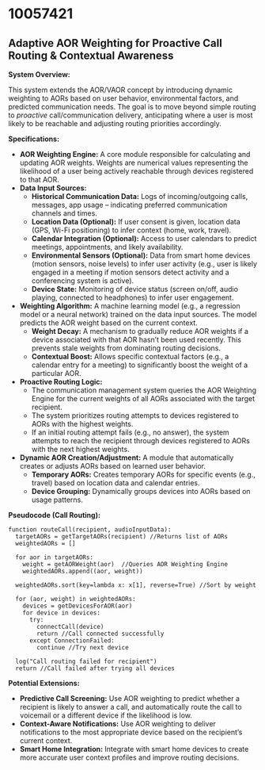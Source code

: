 # 10057421

## Adaptive AOR Weighting for Proactive Call Routing & Contextual Awareness

**System Overview:**

This system extends the AOR/VAOR concept by introducing dynamic weighting to AORs based on user behavior, environmental factors, and predicted communication needs. The goal is to move beyond simple routing to *proactive* call/communication delivery, anticipating where a user is most likely to be reachable and adjusting routing priorities accordingly.

**Specifications:**

*   **AOR Weighting Engine:** A core module responsible for calculating and updating AOR weights. Weights are numerical values representing the likelihood of a user being actively reachable through devices registered to that AOR.
*   **Data Input Sources:**
    *   **Historical Communication Data:** Logs of incoming/outgoing calls, messages, app usage – indicating preferred communication channels and times.
    *   **Location Data (Optional):** If user consent is given, location data (GPS, Wi-Fi positioning) to infer context (home, work, travel).
    *   **Calendar Integration (Optional):** Access to user calendars to predict meetings, appointments, and likely availability.
    *   **Environmental Sensors (Optional):** Data from smart home devices (motion sensors, noise levels) to infer user activity (e.g., user is likely engaged in a meeting if motion sensors detect activity and a conferencing system is active).
    *   **Device State:** Monitoring of device status (screen on/off, audio playing, connected to headphones) to infer user engagement.
*   **Weighting Algorithm:** A machine learning model (e.g., a regression model or a neural network) trained on the data input sources. The model predicts the AOR weight based on the current context.
    *   **Weight Decay:** A mechanism to gradually reduce AOR weights if a device associated with that AOR hasn’t been used recently. This prevents stale weights from dominating routing decisions.
    *   **Contextual Boost:** Allows specific contextual factors (e.g., a calendar entry for a meeting) to significantly boost the weight of a particular AOR.
*   **Proactive Routing Logic:**
    *   The communication management system queries the AOR Weighting Engine for the current weights of all AORs associated with the target recipient.
    *   The system prioritizes routing attempts to devices registered to AORs with the highest weights.
    *   If an initial routing attempt fails (e.g., no answer), the system attempts to reach the recipient through devices registered to AORs with the next highest weights.
*   **Dynamic AOR Creation/Adjustment:**  A module that automatically creates or adjusts AORs based on learned user behavior.
    *   **Temporary AORs:**  Creates temporary AORs for specific events (e.g., travel) based on location data and calendar entries.
    *   **Device Grouping:**  Dynamically groups devices into AORs based on usage patterns.

**Pseudocode (Call Routing):**

```
function routeCall(recipient, audioInputData):
  targetAORs = getTargetAORs(recipient) //Returns list of AORs
  weightedAORs = []

  for aor in targetAORs:
    weight = getAORWeight(aor)  //Queries AOR Weighting Engine
    weightedAORs.append((aor, weight))

  weightedAORs.sort(key=lambda x: x[1], reverse=True) //Sort by weight

  for (aor, weight) in weightedAORs:
    devices = getDevicesForAOR(aor)
    for device in devices:
      try:
        connectCall(device)
        return //Call connected successfully
      except ConnectionFailed:
        continue //Try next device

  log("Call routing failed for recipient")
  return //Call failed after trying all devices
```

**Potential Extensions:**

*   **Predictive Call Screening:** Use AOR weighting to predict whether a recipient is likely to answer a call, and automatically route the call to voicemail or a different device if the likelihood is low.
*   **Context-Aware Notifications:** Use AOR weighting to deliver notifications to the most appropriate device based on the recipient’s current context.
*   **Smart Home Integration:** Integrate with smart home devices to create more accurate user context profiles and improve routing decisions.